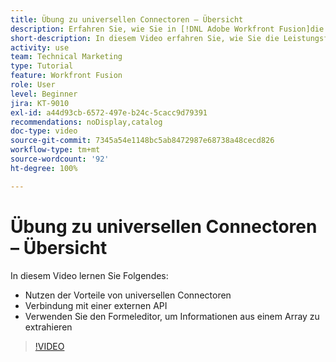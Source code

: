 ```yaml
---
title: Übung zu universellen Connectoren – Übersicht
description: Erfahren Sie, wie Sie in [!DNL Adobe Workfront Fusion]die Leistungsfähigkeit von universellen Connectoren nutzen, eine Verbindung zu einer externen API herstellen und Informationen aus einem Array extrahieren können.
short-description: In diesem Video erfahren Sie, wie Sie die Leistungsfähigkeit universeller Connectoren nutzen, eine Verbindung zu einem externen API herstellen und den Formeleditor verwenden können, um Informationen aus einem Array zu extrahieren.
activity: use
team: Technical Marketing
type: Tutorial
feature: Workfront Fusion
role: User
level: Beginner
jira: KT-9010
exl-id: a44d93cb-6572-497e-b24c-5cacc9d79391
recommendations: noDisplay,catalog
doc-type: video
source-git-commit: 7345a54e1148bc5ab8472987e68738a48cecd826
workflow-type: tm+mt
source-wordcount: '92'
ht-degree: 100%

---
```


# Übung zu universellen Connectoren – Übersicht

In diesem Video lernen Sie Folgendes:

* Nutzen der Vorteile von universellen Connectoren
* Verbindung mit einer externen API
* Verwenden Sie den Formeleditor, um Informationen aus einem Array zu extrahieren

>[!VIDEO](https://video.tv.adobe.com/v/335269/?quality=12&learn=on)
